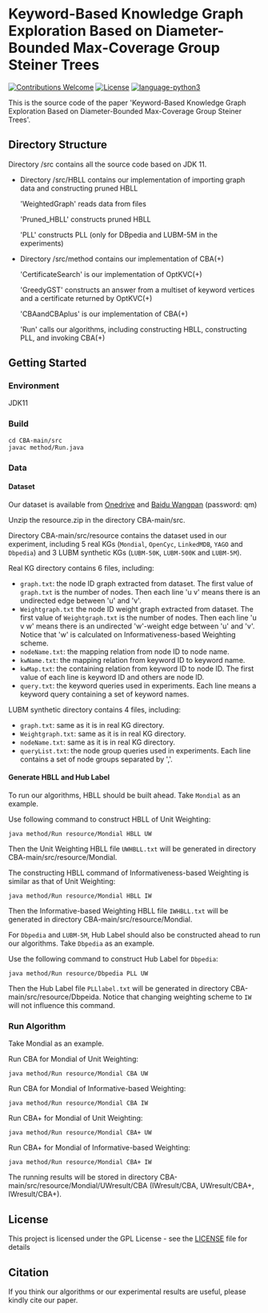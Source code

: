 # Keyword-Based Knowledge Graph Exploration Based on Diameter-Bounded Max-Coverage Group Steiner Trees

[![Contributions Welcome](https://img.shields.io/badge/Contributions-Welcome-brightgreen.svg?style=flat-square)](https://github.com/nju-websoft/OpenEA/issues)
[![License](https://img.shields.io/badge/License-Apache-lightgrey.svg?style=flat-square)](https://github.com/nju-websoft/OpenEA/blob/master/LICENSE)
[![language-python3](https://img.shields.io/badge/Language-Java-yellow.svg?style=flat-square)](https://www.python.org/)

This is the source code of the paper 'Keyword-Based Knowledge Graph Exploration Based on Diameter-Bounded Max-Coverage Group Steiner Trees'.

## Directory Structure

Directory /src contains all the source code based on JDK 11.

- Directory /src/HBLL contains our implementation of importing graph data and constructing pruned HBLL

  'WeightedGraph' reads data from files

  'Pruned_HBLL' constructs pruned HBLL

  'PLL' constructs PLL (only for DBpedia and LUBM-5M in the experiments)

- Directory /src/method contains our implementation of CBA(+)

  'CertificateSearch' is our implementation of OptKVC(+)

  'GreedyGST' constructs an answer from a multiset of keyword vertices and a certificate returned by OptKVC(+)

  'CBAandCBAplus' is our implementation of CBA(+)

  'Run' calls our algorithms, including constructing HBLL, constructing PLL, and invoking CBA(+)

## Getting Started

### Environment

JDK11

### Build

```shell
cd CBA-main/src
javac method/Run.java
```

### Data

#### Dataset

Our dataset is available from [Onedrive](https://1drv.ms/u/s!AqIjS5TIQjx8mQwbl7pULHTmUf01?e=PsFcap) and [Baidu Wangpan](https://pan.baidu.com/s/1SSq1uoYgUT-GLQsn6umZ2Q?pwd=qm3u) (password: qm)

Unzip the resource.zip in the directory CBA-main/src.

Directory CBA-main/src/resource contains the dataset used in our experiment, including 5 real KGs (`Mondial`, `OpenCyc`, `LinkedMDB`, `YAGO` and `Dbpedia`) and 3 LUBM synthetic KGs (`LUBM-50K`, `LUBM-500K` and `LUBM-5M`).

Real KG directory contains 6 files, including:

- `graph.txt`: the node ID graph extracted from dataset. The first value of `graph.txt` is the number of nodes. Then each line 'u    v' means there is an undirected edge between 'u' and 'v'.
- `Weightgraph.txt` the node ID weight graph extracted from dataset.  The first value of `Weightgraph.txt` is the number of nodes. Then each line 'u    v    w' means there is an undirected 'w'-weight edge between 'u' and 'v'. Notice that 'w' is calculated on Informativeness-based Weighting scheme.
- `nodeName.txt`: the mapping relation from node ID to node name.
- `kwName.txt`: the mapping relation from keyword ID to keyword name.
- `kwMap.txt`: the containing relation from keyword ID to node ID. The first value of each line is keyword ID and others are node ID.
- `query.txt`: the keyword queries used in experiments. Each line means a keyword query containing a set of keyword names.

LUBM synthetic directory contains 4 files, including:

- `graph.txt`: same as it is in real KG directory.
- `Weightgraph.txt`: same as it is in real KG directory.
- `nodeName.txt`: same as it is in real KG directory.
- `queryList.txt`: the node group queries used in experiments. Each line contains a set of node groups separated by ','.

#### Generate HBLL and Hub Label

To run our algorithms, HBLL should be built ahead. Take  `Mondial`  as an example. 

Use following command to construct HBLL of Unit Weighting:

```shell
java method/Run resource/Mondial HBLL UW
```

Then the Unit Weighting HBLL file `UWHBLL.txt` will be generated in directory CBA-main/src/resource/Mondial.

The constructing HBLL command of Informativeness-based Weighting is similar as that of Unit Weighting:

```shell
java method/Run resource/Mondial HBLL IW
```

Then the Informative-based Weighting HBLL file `IWHBLL.txt` will be generated in directory CBA-main/src/resource/Mondial.

For `Dbpedia` and `LUBM-5M`, Hub Label should also be constructed ahead to run our algorithms.  Take `Dbpedia` as an example.

Use the following command to construct Hub Label for `Dbpedia`:

```shell
java method/Run resource/Dbpedia PLL UW
```

Then the Hub Label file `PLLlabel.txt`  will be generated in directory CBA-main/src/resource/Dbpeida. Notice that changing weighting scheme  to `IW` will not influence this command.

### Run Algorithm

Take Mondial as an example.

Run CBA for Mondial of Unit Weighting:

```shell
java method/Run resource/Mondial CBA UW
```

Run CBA for Mondial of Informative-based Weighting:

```shell
java method/Run resource/Mondial CBA IW
```

Run CBA+ for Mondial of Unit Weighting:

```shell
java method/Run resource/Mondial CBA+ UW
```

Run CBA+ for Mondial of Informative-based Weighting:

```shell
java method/Run resource/Mondial CBA+ IW
```

The running results will be stored in directory CBA-main/src/resource/Mondial/UWresult/CBA (IWresult/CBA, UWresult/CBA+, IWresult/CBA+).

## License

This project is licensed under the GPL License - see the [LICENSE](LICENSE) file for details

## Citation

If you think our algorithms or our experimental results are useful, please kindly cite our paper.
